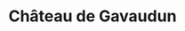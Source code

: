 ---
guid: "1dfffdce9428"
title: "Château de Gavaudun"
latlng: "44.560483, 0.888293"
videoId: "4IFtXWAydD4" 
---